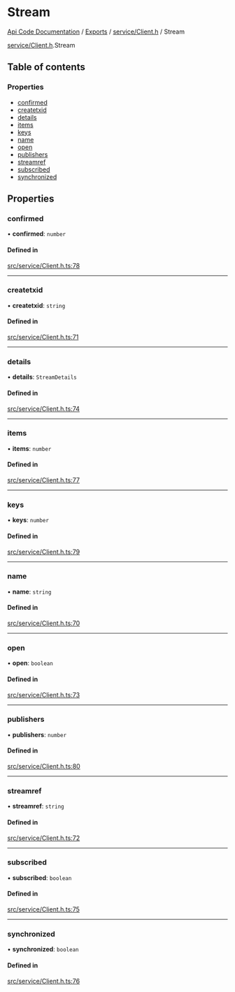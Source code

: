 # Stream
 
[Api Code Documentation](../README.md) / [Exports](../modules.md) / [service/Client.h](../modules/service_Client_h.md) / Stream

[service/Client.h](../modules/service_Client_h.md).Stream

## Table of contents

### Properties

- [confirmed](service_Client_h.Stream.md#confirmed)
- [createtxid](service_Client_h.Stream.md#createtxid)
- [details](service_Client_h.Stream.md#details)
- [items](service_Client_h.Stream.md#items)
- [keys](service_Client_h.Stream.md#keys)
- [name](service_Client_h.Stream.md#name)
- [open](service_Client_h.Stream.md#open)
- [publishers](service_Client_h.Stream.md#publishers)
- [streamref](service_Client_h.Stream.md#streamref)
- [subscribed](service_Client_h.Stream.md#subscribed)
- [synchronized](service_Client_h.Stream.md#synchronized)

## Properties

### confirmed

• **confirmed**: `number`

#### Defined in

[src/service/Client.h.ts:78](https://github.com/openkfw/TruBudget/blob/086d599/api/src/service/Client.h.ts#L78)

___

### createtxid

• **createtxid**: `string`

#### Defined in

[src/service/Client.h.ts:71](https://github.com/openkfw/TruBudget/blob/086d599/api/src/service/Client.h.ts#L71)

___

### details

• **details**: `StreamDetails`

#### Defined in

[src/service/Client.h.ts:74](https://github.com/openkfw/TruBudget/blob/086d599/api/src/service/Client.h.ts#L74)

___

### items

• **items**: `number`

#### Defined in

[src/service/Client.h.ts:77](https://github.com/openkfw/TruBudget/blob/086d599/api/src/service/Client.h.ts#L77)

___

### keys

• **keys**: `number`

#### Defined in

[src/service/Client.h.ts:79](https://github.com/openkfw/TruBudget/blob/086d599/api/src/service/Client.h.ts#L79)

___

### name

• **name**: `string`

#### Defined in

[src/service/Client.h.ts:70](https://github.com/openkfw/TruBudget/blob/086d599/api/src/service/Client.h.ts#L70)

___

### open

• **open**: `boolean`

#### Defined in

[src/service/Client.h.ts:73](https://github.com/openkfw/TruBudget/blob/086d599/api/src/service/Client.h.ts#L73)

___

### publishers

• **publishers**: `number`

#### Defined in

[src/service/Client.h.ts:80](https://github.com/openkfw/TruBudget/blob/086d599/api/src/service/Client.h.ts#L80)

___

### streamref

• **streamref**: `string`

#### Defined in

[src/service/Client.h.ts:72](https://github.com/openkfw/TruBudget/blob/086d599/api/src/service/Client.h.ts#L72)

___

### subscribed

• **subscribed**: `boolean`

#### Defined in

[src/service/Client.h.ts:75](https://github.com/openkfw/TruBudget/blob/086d599/api/src/service/Client.h.ts#L75)

___

### synchronized

• **synchronized**: `boolean`

#### Defined in

[src/service/Client.h.ts:76](https://github.com/openkfw/TruBudget/blob/086d599/api/src/service/Client.h.ts#L76)
